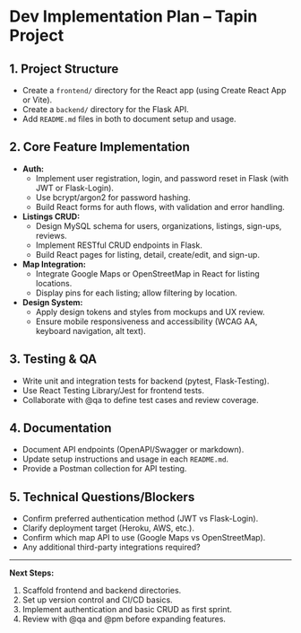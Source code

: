 # Dev Implementation Plan – Tapin Project

## 1. Project Structure
- Create a `frontend/` directory for the React app (using Create React App or Vite).
- Create a `backend/` directory for the Flask API.
- Add `README.md` files in both to document setup and usage.

## 2. Core Feature Implementation
- **Auth:**
  - Implement user registration, login, and password reset in Flask (with JWT or Flask-Login).
  - Use bcrypt/argon2 for password hashing.
  - Build React forms for auth flows, with validation and error handling.
- **Listings CRUD:**
  - Design MySQL schema for users, organizations, listings, sign-ups, reviews.
  - Implement RESTful CRUD endpoints in Flask.
  - Build React pages for listing, detail, create/edit, and sign-up.
- **Map Integration:**
  - Integrate Google Maps or OpenStreetMap in React for listing locations.
  - Display pins for each listing; allow filtering by location.
- **Design System:**
  - Apply design tokens and styles from mockups and UX review.
  - Ensure mobile responsiveness and accessibility (WCAG AA, keyboard navigation, alt text).

## 3. Testing & QA
- Write unit and integration tests for backend (pytest, Flask-Testing).
- Use React Testing Library/Jest for frontend tests.
- Collaborate with @qa to define test cases and review coverage.

## 4. Documentation
- Document API endpoints (OpenAPI/Swagger or markdown).
- Update setup instructions and usage in each `README.md`.
- Provide a Postman collection for API testing.

## 5. Technical Questions/Blockers
- Confirm preferred authentication method (JWT vs Flask-Login).
- Clarify deployment target (Heroku, AWS, etc.).
- Confirm which map API to use (Google Maps vs OpenStreetMap).
- Any additional third-party integrations required?

---

**Next Steps:**
1. Scaffold frontend and backend directories.
2. Set up version control and CI/CD basics.
3. Implement authentication and basic CRUD as first sprint.
4. Review with @qa and @pm before expanding features.
